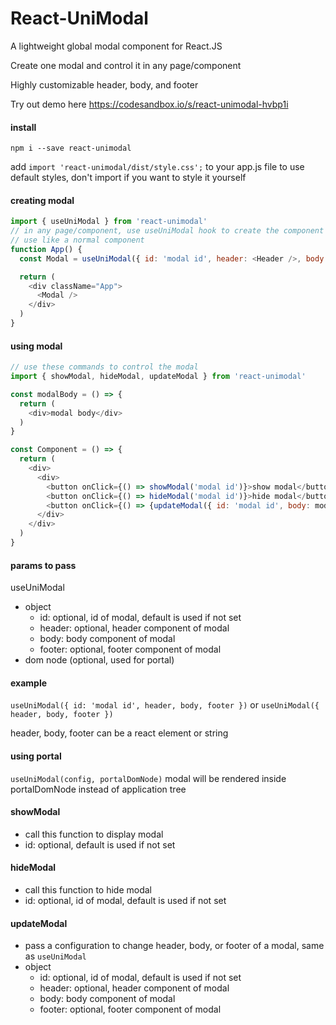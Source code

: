 # React-UniModal
A lightweight global modal component for React.JS

Create one modal and control it in any page/component

Highly customizable header, body, and footer

Try out demo here https://codesandbox.io/s/react-unimodal-hvbp1i

#### install
```
npm i --save react-unimodal
```

add `import 'react-unimodal/dist/style.css';` to your app.js file to use default styles, don't import if you want to style it yourself

#### creating modal
```javascript
import { useUniModal } from 'react-unimodal'
// in any page/component, use useUniModal hook to create the component
// use like a normal component
function App() {
  const Modal = useUniModal({ id: 'modal id', header: <Header />, body: <Body />, footer: <Footer /> })

  return (
    <div className="App">
      <Modal />
    </div>
  )
}
```
#### using modal
```javascript
// use these commands to control the modal
import { showModal, hideModal, updateModal } from 'react-unimodal'

const modalBody = () => {
  return (
    <div>modal body</div>
  )
}

const Component = () => {
  return (
    <div>
      <div>
        <button onClick={() => showModal('modal id')}>show modal</button>
        <button onClick={() => hideModal('modal id')}>hide modal</button>
        <button onClick={() => {updateModal({ id: 'modal id', body: modalBody })}}>update modal</button>
      </div>
    </div>
  )
}
```

#### params to pass

useUniModal
- object
  - id: optional, id of modal, default is used if not set
  - header: optional, header component of modal
  - body: body component of modal
  - footer: optional, footer component of modal
- dom node (optional, used for portal)

#### example

`useUniModal({ id: 'modal id', header, body, footer })` or `useUniModal({ header, body, footer })`

header, body, footer can be a react element or string

#### using portal
`useUniModal(config, portalDomNode)`
modal will be rendered inside portalDomNode instead of application tree

#### showModal
- call this function to display modal
- id: optional, default is used if not set

#### hideModal
- call this function to hide modal
- id: optional, id of modal, default is used if not set

#### updateModal
- pass a configuration to change header, body, or footer of a modal, same as `useUniModal`
- object
    - id: optional, id of modal, default is used if not set
    - header: optional, header component of modal
    - body: body component of modal
    - footer: optional, footer component of modal
